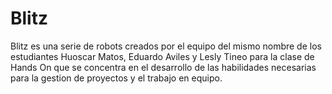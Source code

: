 # Blitz
Blitz es una serie de robots creados por el equipo del mismo nombre de los estudiantes Huoscar Matos, Eduardo Aviles y Lesly Tineo para la clase de Hands On que se concentra en el desarrollo de las habilidades necesarias para la gestion de proyectos y el trabajo en equipo.
